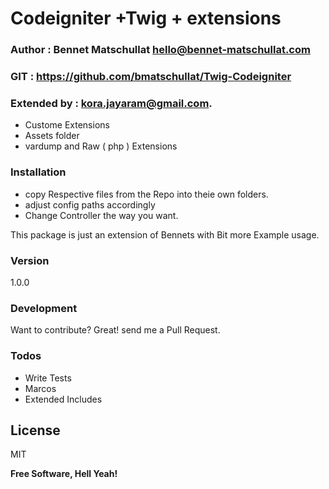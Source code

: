 
# Codeigniter +Twig + extensions 


### Author : Bennet Matschullat <hello@bennet-matschullat.com> 
### GIT : https://github.com/bmatschullat/Twig-Codeigniter
### Extended by : kora.jayaram@gmail.com.

  - Custome Extensions 
  - Assets folder
  - vardump and Raw ( php ) Extensions

### Installation

* copy Respective files  from the Repo into  theie own folders.
* adjust config  paths accordingly
*  Change Controller  the way you want.


This package is just  an extension of Bennets with Bit more Example usage.

### Version
1.0.0

### Development

Want to contribute? Great! send me a Pull Request.

### Todos

 - Write Tests
 - Marcos
 - Extended Includes 


License
----

MIT


**Free Software, Hell Yeah!**




